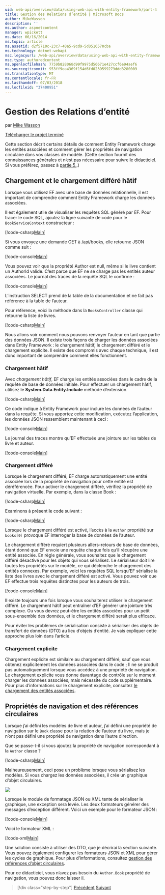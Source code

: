 ```yaml
---
uid: web-api/overview/data/using-web-api-with-entity-framework/part-4
title: Gestion des Relations d’entité | Microsoft Docs
author: MikeWasson
description: ''
ms.author: aspnetcontent
manager: wpickett
ms.date: 06/16/2014
ms.topic: article
ms.assetid: d2f5710c-23c7-40a5-9cd9-5d0516570cba
ms.technology: dotnet-webapi
msc.legacyurl: /web-api/overview/data/using-web-api-with-entity-framework/part-4
msc.type: authoredcontent
ms.openlocfilehash: 7759b828068d99f9975d56671e427ccf6e94aef6
ms.sourcegitcommit: 953ff9ea4369f154d6fd0239599279ddd3280009
ms.translationtype: MT
ms.contentlocale: fr-FR
ms.lasthandoff: 07/03/2018
ms.locfileid: "37400951"
---
```

<a name="handling-entity-relations"></a>Gestion des Relations d’entité
====================
par [Mike Wasson](https://github.com/MikeWasson)

[Télécharger le projet terminé](https://github.com/MikeWasson/BookService)

Cette section décrit certains détails de comment Entity Framework charge les entités associées et comment gérer les propriétés de navigation circulaire dans vos classes de modèle. (Cette section fournit des connaissances générales et n’est pas nécessaire pour suivre le didacticiel. Si vous préférez, passez à [partie 5.](part-5.md).)

## <a name="eager-loading-versus-lazy-loading"></a>Chargement et le chargement différé hâtif

Lorsque vous utilisez EF avec une base de données relationnelle, il est important de comprendre comment Entity Framework charge les données associées.

Il est également utile de visualiser les requêtes SQL généré par EF. Pour tracer le code SQL, ajoutez la ligne suivante de code pour le `BookServiceContext` constructeur :

[!code-csharp[Main](part-4/samples/sample1.cs)]

Si vous envoyez une demande GET à /api/books, elle retourne JSON comme suit :

[!code-console[Main](part-4/samples/sample2.cmd)]

Vous pouvez voir que la propriété Author est null, même si le livre contient un AuthorId valide. C’est parce que EF ne se charge pas les entités auteur associées. Le journal des traces de la requête SQL le confirme :

[!code-console[Main](part-4/samples/sample3.sql)]

L’instruction SELECT prend de la table de la documentation et ne fait pas référence à la table de l’auteur.

Pour référence, voici la méthode dans la `BooksController` classe qui retourne la liste de livres.

[!code-csharp[Main](part-4/samples/sample4.cs)]

Nous allons voir comment nous pouvons renvoyer l’auteur en tant que partie des données JSON. Il existe trois façons de charger les données associées dans Entity Framework : le chargement hâtif, le chargement différé et le chargement explicite. Il existe des compromis avec chaque technique, il est donc important de comprendre comment elles fonctionnent.

### <a name="eager-loading"></a>Chargement hâtif

Avec *chargement hâtif*, EF charge les entités associées dans le cadre de la requête de base de données initiale. Pour effectuer un chargement hâtif, utilisez le **System.Data.Entity.Include** méthode d’extension.

[!code-csharp[Main](part-4/samples/sample5.cs)]

Ce code indique à Entity Framework pour inclure les données de l’auteur dans la requête. Si vous apportez cette modification, exécutez l’application, les données JSON ressemblent maintenant à ceci :

[!code-console[Main](part-4/samples/sample6.cmd)]

Le journal des traces montre qu’EF effectuée une jointure sur les tables de livre et auteur.

[!code-console[Main](part-4/samples/sample7.cmd)]

### <a name="lazy-loading"></a>Chargement différé

Lorsque le chargement différé, EF charge automatiquement une entité associée lors de la propriété de navigation pour cette entité est déréférencée. Pour activer le chargement différé, vérifiez la propriété de navigation virtuelle. Par exemple, dans la classe Book :

[!code-csharp[Main](part-4/samples/sample8.cs?highlight=6)]

Examinons à présent le code suivant :

[!code-csharp[Main](part-4/samples/sample9.cs)]

Lorsque le chargement différé est activé, l’accès à la `Author` propriété sur `books[0]` provoque EF interroger la base de données de l’auteur.

Le chargement différé requiert plusieurs allers-retours de base de données, étant donné que EF envoie une requête chaque fois qu’il récupère une entité associée. En règle générale, vous souhaitez que le chargement différé désactivé pour les objets qui vous sérialisez. Le sérialiseur doit lire toutes les propriétés sur le modèle, ce qui déclenche le chargement des entités connexes. Par exemple, voici les requêtes SQL lorsqu’EF sérialise la liste des livres avec le chargement différé est activé. Vous pouvez voir que EF effectue trois requêtes distinctes pour les auteurs de trois.

[!code-console[Main](part-4/samples/sample10.sql)]

Il existe toujours une fois lorsque vous souhaiterez utiliser le chargement différé. Le chargement hâtif peut entraîner d’EF générer une jointure très complexe. Ou vous devrez peut-être les entités associées pour un petit sous-ensemble des données, et le chargement différé serait plus efficace.

Pour éviter les problèmes de sérialisation consiste à sérialiser des objets de transfert de données (DTO) au lieu d’objets d’entité. Je vais expliquer cette approche plus loin dans l’article.

### <a name="explicit-loading"></a>Chargement explicite

Chargement explicite est similaire au chargement différé, sauf que vous obtenez explicitement les données associées dans le code ; Il ne se produit pas automatiquement lorsque vous accédez à une propriété de navigation. Le chargement explicite vous donne davantage de contrôle sur le moment charger les données associées, mais nécessite du code supplémentaire. Pour plus d’informations sur le chargement explicite, consultez [le chargement des entités associées](https://msdn.microsoft.com/data/jj574232#explicit).

## <a name="navigation-properties-and-circular-references"></a>Propriétés de navigation et des références circulaires

Lorsque j’ai défini les modèles de livre et auteur, j’ai défini une propriété de navigation sur le `Book` classe pour la relation de l’auteur du livre, mais je n’ont pas défini une propriété de navigation dans l’autre direction.

Que se passe-t-il si vous ajoutez la propriété de navigation correspondant à la `Author` classe ?

[!code-csharp[Main](part-4/samples/sample11.cs?highlight=7)]

Malheureusement, ceci pose un problème lorsque vous sérialisez les modèles. Si vous chargez les données associées, il crée un graphique d’objet circulaires.

![](part-4/_static/image1.png)

Lorsque le module de formatage JSON ou XML tente de sérialiser le graphique, une exception sera levée. Les deux formateurs générer des messages d’exception différent. Voici un exemple pour le formateur JSON :

[!code-console[Main](part-4/samples/sample12.cmd)]

Voici le formateur XML :

[!code-xml[Main](part-4/samples/sample13.xml)]

Une solution consiste à utiliser des DTO, que je décrirai la section suivante. Vous pouvez également configurer les formateurs JSON et XML pour gérer les cycles de graphique. Pour plus d’informations, consultez [gestion des références d’objet circulaires](../../formats-and-model-binding/json-and-xml-serialization.md#handling_circular_object_references).

Pour ce didacticiel, vous n’avez pas besoin du `Author.Book` propriété de navigation, vous pouvez donc laisser il.

> [!div class="step-by-step"]
> [Précédent](part-3.md)
> [Suivant](part-5.md)

